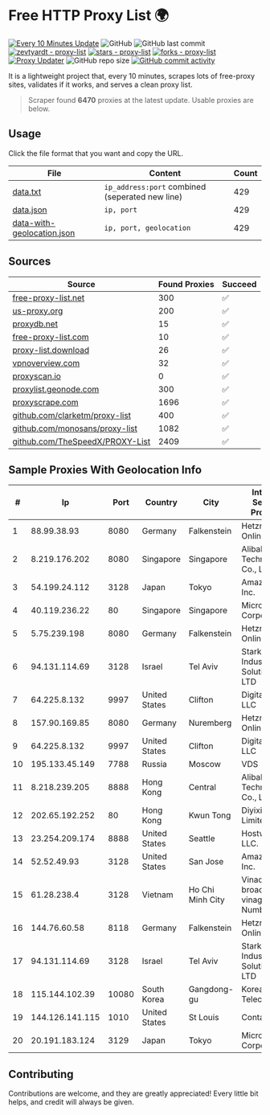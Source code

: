 
# Free HTTP Proxy List 🌍

[![Every 10 Minutes Update](https://github.com/mertguvencli/http-proxy-list/actions/workflows/main.yml/badge.svg?branch=main)](https://github.com/mertguvencli/http-proxy-list/actions/workflows/main.yml)
![GitHub](https://img.shields.io/github/license/mertguvencli/http-proxy-list)
![GitHub last commit](https://img.shields.io/github/last-commit/mertguvencli/http-proxy-list)
[![zevtyardt - proxy-list](https://img.shields.io/static/v1?label=zevtyardt&message=proxy-list&color=blue&logo=github)](https://github.com/zevtyardt/proxy-list "Go to GitHub repo")
[![stars - proxy-list](https://img.shields.io/github/stars/zevtyardt/proxy-list?style=social)](https://github.com/zevtyardt/proxy-list)
[![forks - proxy-list](https://img.shields.io/github/forks/zevtyardt/proxy-list?style=social)](https://github.com/zevtyardt/proxy-list)
[![Proxy Updater](https://github.com/zevtyardt/proxy-list/workflows/Proxy%20Updater/badge.svg)](https://github.com/zevtyardt/proxy-list/actions?query=workflow:"Proxy+Updater")
![GitHub repo size](https://img.shields.io/github/repo-size/zevtyardt/proxy-list)
[![GitHub commit activity](https://img.shields.io/github/commit-activity/m/zevtyardt/proxy-list?logo=commits)](https://github.com/zevtyardt/proxy-list/commits/main)

It is a lightweight project that, every 10 minutes, scrapes lots of free-proxy sites, validates if it works, and serves a clean proxy list.

> Scraper found **6470** proxies at the latest update. Usable proxies are below.

## Usage

Click the file format that you want and copy the URL.

|File|Content|Count|
|----|-------|-----|
|[data.txt](https://raw.githubusercontent.com/mertguvencli/http-proxy-list/main/proxy-list/data.txt)|`ip_address:port` combined (seperated new line)|429|
|[data.json](https://raw.githubusercontent.com/mertguvencli/http-proxy-list/main/proxy-list/data.json)|`ip, port`|429|
|[data-with-geolocation.json](https://raw.githubusercontent.com/mertguvencli/http-proxy-list/main/proxy-list/data-with-geolocation.json)|`ip, port, geolocation`|429|

## Sources

|Source|Found Proxies|Succeed|
|------|-------------|-------|
|[free-proxy-list.net](https://free-proxy-list.net)|300|✅|
|[us-proxy.org](https://www.us-proxy.org)|200|✅|
|[proxydb.net](http://proxydb.net)|15|✅|
|[free-proxy-list.com](https://free-proxy-list.com/?page=&port=&type%5B%5D=http&type%5B%5D=https&up_time=0&search=Search)|10|✅|
|[proxy-list.download](https://www.proxy-list.download/HTTP)|26|✅|
|[vpnoverview.com](https://vpnoverview.com/privacy/anonymous-browsing/free-proxy-servers)|32|✅|
|[proxyscan.io](https://www.proxyscan.io)|0|✅|
|[proxylist.geonode.com](https://proxylist.geonode.com/api/proxy-list?limit=300&page=1&sort_by=lastChecked&sort_type=desc&protocols=http,https)|300|✅|
|[proxyscrape.com](https://api.proxyscrape.com/v2/?request=displayproxies&protocol=http&timeout=10000&country=all&ssl=all&anonymity=all)|1696|✅|
|[github.com/clarketm/proxy-list](https://raw.githubusercontent.com/clarketm/proxy-list/master/proxy-list-raw.txt)|400|✅|
|[github.com/monosans/proxy-list](https://raw.githubusercontent.com/monosans/proxy-list/main/proxies/http.txt)|1082|✅|
|[github.com/TheSpeedX/PROXY-List](https://raw.githubusercontent.com/TheSpeedX/PROXY-List/master/http.txt)|2409|✅|


## Sample Proxies With Geolocation Info

|#|Ip|Port|Country|City|Internet Service Provider|
|-|--|----|-------|----|-------------------------|
|1|88.99.38.93|8080|Germany|Falkenstein|Hetzner Online GmbH|
|2|8.219.176.202|8080|Singapore|Singapore|Alibaba (US) Technology Co., Ltd.|
|3|54.199.24.112|3128|Japan|Tokyo|Amazon.com, Inc.|
|4|40.119.236.22|80|Singapore|Singapore|Microsoft Corporation|
|5|5.75.239.198|8080|Germany|Falkenstein|Hetzner Online GmbH|
|6|94.131.114.69|3128|Israel|Tel Aviv|Stark Industries Solutions LTD|
|7|64.225.8.132|9997|United States|Clifton|DigitalOcean, LLC|
|8|157.90.169.85|8080|Germany|Nuremberg|Hetzner Online GmbH|
|9|64.225.8.132|9997|United States|Clifton|DigitalOcean, LLC|
|10|195.133.45.149|7788|Russia|Moscow|VDS|
|11|8.218.239.205|8888|Hong Kong|Central|Alibaba (US) Technology Co., Ltd.|
|12|202.65.192.252|80|Hong Kong|Kwun Tong|Diyixian.com Limited|
|13|23.254.209.174|8888|United States|Seattle|Hostwinds LLC.|
|14|52.52.49.93|3128|United States|San Jose|Amazon.com, Inc.|
|15|61.28.238.4|3128|Vietnam|Ho Chi Minh City|Vinadata broadcast via vinagame AS Number|
|16|144.76.60.58|8118|Germany|Falkenstein|Hetzner Online GmbH|
|17|94.131.114.69|3128|Israel|Tel Aviv|Stark Industries Solutions LTD|
|18|115.144.102.39|10080|South Korea|Gangdong-gu|Korea Telecom|
|19|144.126.141.115|1010|United States|St Louis|Contabo Inc.|
|20|20.191.183.124|3129|Japan|Tokyo|Microsoft Corporation|



## Contributing

Contributions are welcome, and they are greatly appreciated! Every
little bit helps, and credit will always be given.

